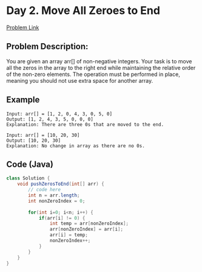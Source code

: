 # Day 2. Move All Zeroes to End

[Problem Link](https://www.geeksforgeeks.org/batch/gfg-160-problems/track/arrays-gfg-160/problem/move-all-zeroes-to-end-of-array0751)

## **Problem Description:**

You are given an array arr[] of non-negative integers.
Your task is to move all the zeros in the array to the right end while maintaining the relative order of the non-zero elements.
The operation must be performed in place, meaning you should not use extra space for another array.

## Example
```
Input: arr[] = [1, 2, 0, 4, 3, 0, 5, 0]
Output: [1, 2, 4, 3, 5, 0, 0, 0]
Explanation: There are three 0s that are moved to the end.
```
```
Input: arr[] = [10, 20, 30]
Output: [10, 20, 30]
Explanation: No change in array as there are no 0s.
```

## Code (Java)
```java
class Solution {
    void pushZerosToEnd(int[] arr) {
        // code here
        int n = arr.length;
        int nonZeroIndex = 0;
        
        for(int i=0; i<n; i++) {
            if(arr[i] != 0) {
                int temp = arr[nonZeroIndex];
                arr[nonZeroIndex] = arr[i];
                arr[i] = temp;
                nonZeroIndex++;
            }
        }
    }
}
```

